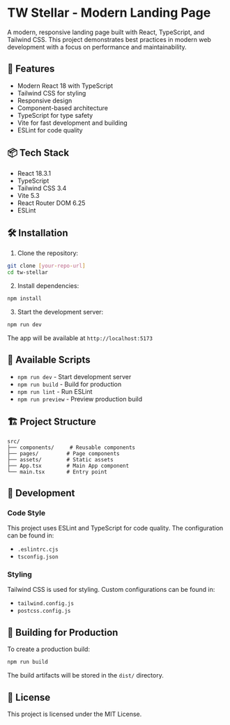 # TW Stellar - Modern Landing Page

A modern, responsive landing page built with React, TypeScript, and Tailwind CSS. This project demonstrates best practices in modern web development with a focus on performance and maintainability.

## 🚀 Features

- Modern React 18 with TypeScript
- Tailwind CSS for styling
- Responsive design
- Component-based architecture
- TypeScript for type safety
- Vite for fast development and building
- ESLint for code quality

## 📦 Tech Stack

- React 18.3.1
- TypeScript
- Tailwind CSS 3.4
- Vite 5.3
- React Router DOM 6.25
- ESLint

## 🛠️ Installation

1. Clone the repository:
```bash
git clone [your-repo-url]
cd tw-stellar
```

2. Install dependencies:
```bash
npm install
```

3. Start the development server:
```bash
npm run dev
```

The app will be available at `http://localhost:5173`

## 📝 Available Scripts

- `npm run dev` - Start development server
- `npm run build` - Build for production
- `npm run lint` - Run ESLint
- `npm run preview` - Preview production build

## 🏗️ Project Structure

```
src/
├── components/     # Reusable components
├── pages/         # Page components
├── assets/        # Static assets
├── App.tsx        # Main App component
└── main.tsx       # Entry point
```

## 🔧 Development

### Code Style

This project uses ESLint and TypeScript for code quality. The configuration can be found in:
- `.eslintrc.cjs`
- `tsconfig.json`

### Styling

Tailwind CSS is used for styling. Custom configurations can be found in:
- `tailwind.config.js`
- `postcss.config.js`

## 🚀 Building for Production

To create a production build:

```bash
npm run build
```

The build artifacts will be stored in the `dist/` directory.

## 📄 License

This project is licensed under the MIT License.

